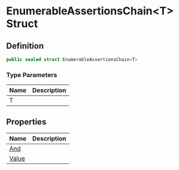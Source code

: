 # EnumerableAssertionsChain&lt;T&gt; Struct
## Definition

```c#
public sealed struct EnumerableAssertionsChain<T>
```

### Type Parameters

| Name | Description |
| ---- | ----------- |
| T |  |

## Properties

| Name | Description |
| ---- | ----------- |
| [And](MrKWatkins.Assertions.EnumerableAssertionsChain-1.And.md) |  |
| [Value](MrKWatkins.Assertions.EnumerableAssertionsChain-1.Value.md) |  |

